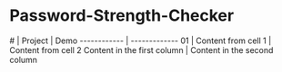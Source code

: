 # Password-Strength-Checker

\# | Project | Demo
------------ | -------------
01 | Content from cell 1 | Content from cell 2
Content in the first column | Content in the second column